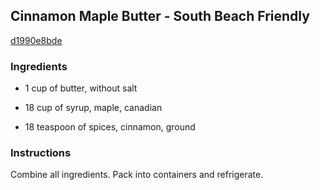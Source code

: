 ## Cinnamon Maple Butter - South Beach Friendly

[d1990e8bde](http://www.food.com/recipe/cinnamon-maple-butter-south-beach-friendly-108610)

### Ingredients

 - 1 cup of butter, without salt

 - 18 cup of syrup, maple, canadian

 - 18 teaspoon of spices, cinnamon, ground

### Instructions

Combine all ingredients. Pack into containers and refrigerate.